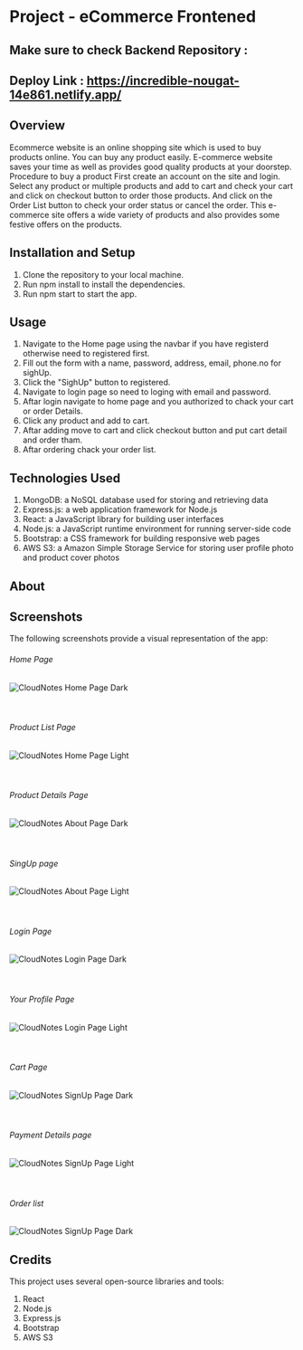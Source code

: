 # Project - eCommerce Frontened

## Make sure to check Backend Repository :  


## Deploy Link : https://incredible-nougat-14e861.netlify.app/

## Overview
Ecommerce website is an online shopping site which is used to buy products online.
You can buy any product easily.
E-commerce website saves your time as well as provides good quality products at your doorstep.
Procedure to buy a product First create an account on the site and login.
Select any product or multiple products and add to cart and check your cart and click on checkout button to order those products. And click on the Order List button to check your order status or cancel the order.
This e-commerce site offers a wide variety of products and also provides some festive offers on the products.

## Installation and Setup
1. Clone the repository to your local machine.
2. Run npm install to install the dependencies.
3. Run npm start to start the app.

## Usage
1. Navigate to the Home page using the navbar if you have registerd otherwise need to registered first.
2. Fill out the form with a name, password, address, email, phone.no for sighUp.
3. Click the "SighUp" button to registered.
4. Navigate to login page so need to loging with email and password.
5. Aftar login navigate to home page and you authorized to chack your cart or order Details.
6. Click any product and add to cart.
7. Aftar adding move to cart and click checkout button and put cart detail and order tham.
8. Aftar ordering chack your order list.

## Technologies Used
1. MongoDB: a NoSQL database used for storing and retrieving data
2. Express.js: a web application framework for Node.js
3. React: a JavaScript library for building user interfaces
4. Node.js: a JavaScript runtime environment for running server-side code
5. Bootstrap: a CSS framework for building responsive web pages
6. AWS S3: a Amazon Simple Storage Service for storing user profile photo and product cover photos

## About

## Screenshots
The following screenshots provide a visual representation of the app:

###### Home Page
![CloudNotes Home Page Dark](./frontend/screensorts/homePage.png "Home Page")
<br>
<br>
<br>

###### Product List Page
![CloudNotes Home Page Light](./frontend/screensorts/productList.png "Product List Page")
<br>
<br>
<br>

###### Product Details Page
![CloudNotes About Page Dark](./frontend/screensorts/productDetails.png "Product Details Page")
<br>
<br>
<br>

###### SingUp page
![CloudNotes About Page Light](./frontend/screensorts/registerPage.png "SingUp page")
<br>
<br>
<br>

###### Login Page
![CloudNotes Login Page Dark](./frontend/screensorts/logiPage.png "Login Page")
<br>
<br>
<br>

###### Your Profile Page
![CloudNotes Login Page Light](./frontend/screensorts/userProfile.png "Your Profile Page")
<br>
<br>
<br>

###### Cart Page
![CloudNotes SignUp Page Dark](./frontend/screensorts/shoppingCart.png "Cart Page")
<br>
<br>
<br>

###### Payment Details page
![CloudNotes SignUp Page Light](./frontend/screensorts/cartDetails.png "Payment Details page")
<br>
<br>
<br>

###### Order list
![CloudNotes SignUp Page Dark](./frontend/screensorts/orderList.png "Order list")
<br>


## Credits
This project uses several open-source libraries and tools:

1. React
2. Node.js
3. Express.js
4. Bootstrap
5. AWS S3
